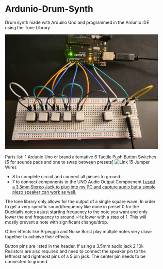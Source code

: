 # Ardunio-Drum-Synth
Drum synth made with Arduino Uno and programmed in the Ardunio IDE using the Tone Library

![Primary Wiring Photo](https://github.com/GarrettOrmsby/Ardunio-Drum-Synth/blob/c6de24ea780543889d6bf56a11e9efb0e81b1f03/Main_Wiring.jpg)

Parts list:
1 Ardunio Uno or brand alternative
6 Tactile Push Button Switches [5 for sounds pads and one to swap between presets] ![Link](https://www.amazon.com/dp/B008DGA9UY?ref=ppx_yo2ov_dt_b_fed_asin_title)
15 Jumper Wires
 - 8 to complete circuit and connect all pieces to ground
 - 7 to connect components to the UNO
Audio Output Compoenent [I used a 3.5mm Stereo Jack to plug into my PC and capture audio but a simple piezo speaker can work as well.](https://www.amazon.com/dp/B07MFKKWG5?ref=ppx_yo2ov_dt_b_fed_asin_title)


The tone library only allows for the output of a single square wave. In order to get a very specific sound/frequency like done in preset 0 for the Ducktails notes asjust starting frequency to the note you want
and only lower the end frequency to around ~Hz lower with a step of 1. This will mostly prevent a note with significant change/drop.

Other effects like Arpeggio and Noise Burst play multple notes very close together to acheive their effects.

Button pins are listed in the header. If using a 3.5mm audio jack 2 10k Resistors are also required and need to connect the speaker pin to the leftmost and rightmost pins of a 5 pin jack. The center pin needs to be connected to ground.

